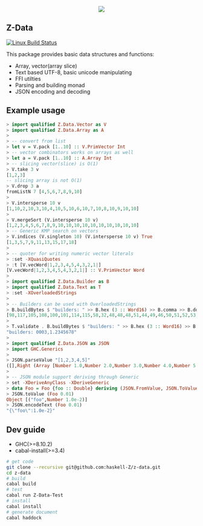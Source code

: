 <p align=center>
  <img src="https://github.com/haskell-Z/Z/raw/master/projectZ.svg">
</p>

## Z-Data

[![Linux Build Status](https://img.shields.io/travis/haskell-z/z-data/master.svg?label=Linux%20build)](https://travis-ci.org/haskell-z/z-data)

This package provides basic data structures and functions:

* Array, vector(array slice)
* Text based UTF-8, basic unicode manipulating
* FFI utilties
* Parsing and building monad
* JSON encoding and decoding

## Example usage

```haskell
> import qualified Z.Data.Vector as V
> import qualified Z.Data.Array as A
>
> -- convert from list
> let v = V.pack [1..10] :: V.PrimVector Int  
> -- vector combinators works on arrays as well
> let a = V.pack [1..10] :: A.Array Int   
> -- slicing vector(slice) is O(1)
> V.take 3 v                              
[1,2,3]
-- slicing array is not O(1)
> V.drop 3 a                              
fromListN 7 [4,5,6,7,8,9,10]
>
> V.intersperse 10 v
[1,10,2,10,3,10,4,10,5,10,6,10,7,10,8,10,9,10,10]
>
> V.mergeSort (V.intersperse 10 v) 
[1,2,3,4,5,6,7,8,9,10,10,10,10,10,10,10,10,10,10]
> -- Generic KMP search on vectors
> V.indices (V.singleton 10) (V.intersperse 10 v) True   
[1,3,5,7,9,11,13,15,17,18]
>
> -- quoter for writing numeric vector literals
> :set -XQuasiQuotes 
> :t [V.vecWord|1,2,3,4,5,4,3,2,1|]                     
[V.vecWord|1,2,3,4,5,4,3,2,1|] :: V.PrimVector Word
>
> import qualified Z.Data.Builder as B
> import qualified Z.Data.Text as T
> :set -XOverloadedStrings 
>
> -- Builders can be used with OverloadedStrings
> B.buildBytes $ "builders: " >> B.hex (3 :: Word16) >> B.comma >> B.double 1.2345678
[98,117,105,108,100,101,114,115,58,32,48,48,48,51,44,49,46,50,51,52,53,54,55,56]
> 
> T.validate . B.buildBytes $ "builders: " >> B.hex (3 :: Word16) >> B.comma >> B.double 1.2345678
"builders: 0003,1.2345678"
>
> import qualified Z.Data.JSON as JSON
> import GHC.Generics
> 
> JSON.parseValue "[1,2,3,4,5]"
([],Right (Array [Number 1.0,Number 2.0,Number 3.0,Number 4.0,Number 5.0]))
>
> -- JSON module support deriving through Generic
> set -XDeriveAnyClass -XDeriveGeneric
> data Foo = Foo {foo :: Double} deriving (JSON.FromValue, JSON.ToValue, JSON.EncodeJSON, Generic)
> JSON.toValue (Foo 0.01)
Object [("foo",Number 1.0e-2)]
> JSON.encodeText (Foo 0.01)
"{\"foo\":1.0e-2}"
```

## Dev guide

+ GHC(>=8.10.2) 
+ cabal-install(>=3.4)

```bash
# get code
git clone --recursive git@github.com:haskell-Z/z-data.git 
cd z-data
# build
cabal build
# test
cabal run Z-Data-Test
# install 
cabal install
# generate document
cabal haddock
```
